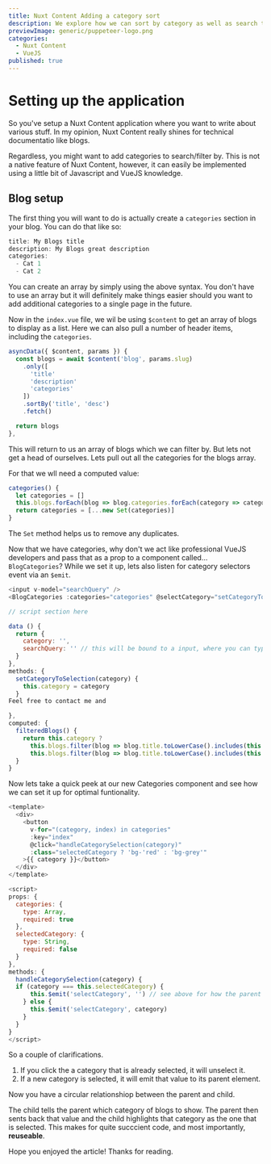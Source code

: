 ```yaml
---
title: Nuxt Content Adding a category sort
description: We explore how we can sort by category as well as search term in Nuxt Content. A solid choice for a headless CMS
previewImage: generic/puppeteer-logo.png
categories:
  - Nuxt Content
  - VueJS
published: true
---
```


# Setting up the application

So you've setup a Nuxt Content application where you want to write about various stuff. In my opinion, Nuxt Content really shines for technical documentatio like blogs.

Regardless, you might want to add categories to search/filter by. This is not a native feature of Nuxt Content, however, it can easily be implemented using a little bit of Javascript and VueJS knowledge.

## Blog setup

The first thing you will want to do is actually create a `categories` section in your blog. You can do that like so:

```javascript
title: My Blogs title
description: My Blogs great description
categories:
  - Cat 1
  - Cat 2
```

You can create an array by simply using the above syntax. You don't have to use an array but it will definitely make things easier should you want to add additional categories to a single page in the future.

Now in the `index.vue` file, we wil be using `$content` to get an array of blogs to display as a list. Here we can also pull a number of header items, including the `categories`.

```javascript
asyncData({ $content, params }) {
  const blogs = await $content('blog', params.slug)
    .only([
      'title'
      'description'
      'categories'
    ])
    .sortBy('title', 'desc')
    .fetch()

  return blogs
},

```

This will return to us an array of blogs which we can filter by. But lets not get a head of ourselves. Lets pull out all the categories for the blogs array.

For that we wll need a computed value:

```javascript
categories() {
  let categories = []
  this.blogs.forEach(blog => blog.categories.forEach(category => categories.push(category)))
  return categories = [...new Set(categories)]
}
```

The `Set` method helps us to remove any duplicates.

Now that we have categories, why don't we act like professional VueJS developers and pass that as a prop to a component called... `BlogCategories`? While we set it up, lets also listen for category selectors event via an `$emit`.

```javascript
<input v-model="searchQuery" />
<BlogCategories :categories="categories" @selectCategory="setCategoryToSelection" />

// script section here

data () {
  return {
    category: '',
    searchQuery: '' // this will be bound to a input, where you can type a blogs title
  }
},
methods: {
  setCategoryToSelection(category) {
    this.category = category
  }
Feel free to contact me and

},
computed: {
  filteredBlogs() {
    return this.category ?
      this.blogs.filter(blog => blog.title.toLowerCase().includes(this.searchQuery) && blog.categories.includes(this.category) :
      this.blogs.filter(blog => blog.title.toLowerCase().includes(this.searchQuery))
  }
}

```

Now lets take a quick peek at our new Categories component and see how we can set it up for optimal funtionality.

```javascript
<template>
  <div>
    <button
      v-for="(category, index) in categories"
      :key="index"
      @click="handleCategorySelection(category)"
      :class="selectedCategory ? 'bg-'red' : 'bg-grey'"
    >{{ category }}</button>
  </div>
</template>

<script>
props: {
  categories: {
    type: Array,
    required: true
  },
  selectedCategory: {
    type: String,
    required: false
  }
},
methods: {
  handleCategorySelection(category) {
  if (category === this.selectedCategory) {
      this.$emit('selectCategory', '') // see above for how the parent will handle this emitted value
    } else {
      this.$emit('selectCategory', category)
    }
  }
}
</script>
```

So a couple of clarifications.

1. If you click the a category that is already selected, it will unselect it.
2. If a new category is selected, it will emit that value to its parent element.

Now you have a circular relationshiop between the parent and child.

The child tells the parent which category of blogs to show. The parent then sents back that value and the child highlights that category as the one that is selected.
This makes for quite succcient code, and most importantly, **reuseable**.

Hope you enjoyed the article! Thanks for reading.

